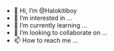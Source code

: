 - 👋 Hi, I’m @Halokitiboy
- 👀 I’m interested in ...
- 🌱 I’m currently learning ...
- 💞️ I’m looking to collaborate on ...
- 📫 How to reach me ...

<!---
Halokitiboy/Halokitiboy is a ✨ special ✨ repository because its `README.md` (this file) appears on your GitHub profile.
You can click the Preview link to take a look at your changes.
--->
